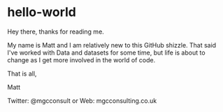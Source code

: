 # hello-world

Hey there, thanks for reading me.

My name is Matt and I am relatively new to this GitHub shizzle. That said I've worked with Data and datasets for some time, but life is about to change as I get more involved in the world of code. 

That is all,

Matt

Twitter: @mgcconsult or Web: mgcconsulting.co.uk
